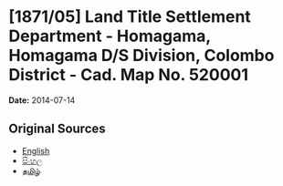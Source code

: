# [1871/05] Land Title Settlement Department - Homagama, Homagama D/S Division, Colombo District - Cad. Map No. 520001

**Date:** 2014-07-14

## Original Sources

- [English](https://documents.gov.lk/view/extra-gazettes/2014/7/1871-05_E.pdf)
- [සිංහල](https://documents.gov.lk/view/extra-gazettes/2014/7/1871-05_S.pdf)
- [தமிழ்](https://documents.gov.lk/view/extra-gazettes/2014/7/1871-05_T.pdf)
